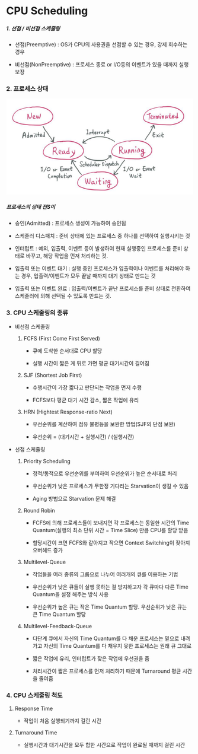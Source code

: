 # CPU Scheduling

##### 1. 선점 / 비선점 스케줄링

- 선점(Preemptive) : OS가 CPU의 사용권을 선점할 수 있는 경우, 강제 회수하는 경우

- 비선점(NonPreemptive) : 프로세스 종료 or I/O등의 이벤트가 있을 때까지 실행 보장

### 2. 프로세스 상태

![](CPU스케줄링_assets/2023-02-28-16-10-17-image.png)

##### 프로세스의 상태 전S이

- 승인(Admitted) : 프로세스 생성이 가능하여 승인됨

- 스케줄러 디스패치 : 준비 상태에 있는 프로세스 중 하나를 선택하여 실행시키는 것

- 인터럽트 : 예외, 입출력, 이벤트 등이 발생하여 현재 실행중인 프로세스를 준비 상태로 바꾸고, 해당 작업을 먼저 처리하는 것.

- 입출력 또는 이벤트 대기 : 실행 중인 프로세스가 입출력이나 이벤트를 처리해야 하는 경우, 입출력/이벤트가 모두 끝날 때까지 대기 상태로 만드는 것

- 입출력 또는 이벤트 완료 : 입출력/이벤트가 끝난 프로세스를 준비 상태로 전환하여 스케줄러에 의해 선택될 수 있도록 만드는 것.

### 3. CPU 스케줄링의 종류

- 비선점 스케줄링
  
  1. FCFS (First Come First Served)
     
     - 큐에 도착한 순서대로 CPU 할당
     
     - 실행 시간이 짧은 게 뒤로 가면 평균 대기시간이 길어짐
  
  2. SJF (Shortest Job First)
     
     - 수행시간이 가장 짧다고 판단되는 작업을 먼저 수행
     
     - FCFS보다 평균 대기 시간 감소, 짧은 작업에 유리
  
  3. HRN (Hightest Response-ratio Next)
     
     - 우선순위를 계산하여 점유 불평등을 보완한 방법(SJF의 단점 보완)
     
     - 우선순위 = (대기시간 + 실행시간) / (실행시간)

- 선점 스케줄링
  
  1. Priority Scheduling
     
     - 정적/동적으로 우선순위를 부여하여 우선순위가 높은 순서대로 처리
     
     - 우선순위가 낮은 프로세스가 무한정 기다리는 Starvation이 생길 수 있음
     
     - Aging 방법으로 Starvation 문제 해결
  
  2. Round Robin
     
     - FCFS에 의해 프로세스들이 보내지면 각 프로세스는 동일한 시간의 Time Quantum(실행의 최소 단위 시간 = Time Slice) 만큼 CPU를 할당 받음
     
     - 할당시간이 크면 FCFS와 같아지고 작으면 Context Switching이 잦아져 오버헤드 증가
  
  3. Multilevel-Queue
     
     - 작업들을 여러 종류의 그룹으로 나누어 여러개의 큐를 이용하는 기법
     
     - 우선순위가 낮은 큐들이 실행 못하는 걸 방지하고자 각 큐마다 다른 Time Quantum을 설정 해주는 방식 사용
     
     - 우선순위가 높은 큐는 작은 Time Quantum 할당. 우선순위가 낮은 큐는 큰 Time Quantum 할당
  
  4. Multilevel-Feedback-Queue
     
     - 다단계 큐에서 자신의 Time Quantum를 다 채운 프로세스는 밑으로 내려가고 자신의 Time Quantum를 다 채우지 못한 프로세스는 원래 큐 그대로
     
     - 짧은 작업에 유리, 인터럽트가 잦은 작업에 우선권을 줌
     
     - 처리시간이 짧은 프로세스를 먼저 처리하기 때문에 Turnaround 평균 시간을 줄여줌

### 4. CPU 스케줄링 척도

1. Response Time
   
   - 작업이 처음 실행되기까지 걸린 시간

2. Turnaround Time
   
   - 실행시간과 대기시간을 모두 합한 시간으로 작업이 완료될 때까지 걸린 시간
